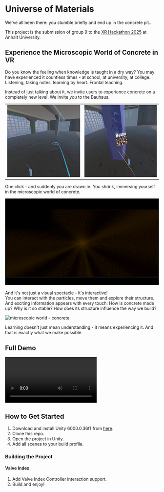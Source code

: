 # Universe of Materials

We've all been there: you stumble briefly and end up in the concrete pit...

This project is the submission of group 9 to the [XR Hackathon 2025](https://www.hs-anhalt.de/en/hochschule-anhalt/profil/projekte/praxwerk/translate-to-english-xr-hackathon.html) at Anhalt University.

## Experience the Microscopic World of Concrete in VR

Do you know the feeling when knowledge is taught in a dry way? You may have experienced it countless times - at school, at university, at college. Listening, taking notes, learning by heart. Frontal teaching.

Instead of just talking about it, we invite users to experience concrete on a completely new level. We invite *you* to the Bauhaus.

|                                                     |                                                   |
| --------------------------------------------------- | ------------------------------------------------- |
| ![macroscopic world - bauhaus](./media/bauhaus.png) | ![macroscopic world - pillar](./media/pillar.png) |

One click - and suddenly you are drawn in. You shrink, immersing yourself in the microscopic world of concrete.

![wormhole](<./media/wormhole.gif>)

And it's not just a visual spectacle - it's interactive!  
You can interact with the particles, move them and explore their structure. And exciting information appears with every touch: How is concrete made up? Why is it so stable? How does its structure influence the way we build?

![microscopic world - concrete](./media/microverse.gif)

Learning doesn't just mean understanding - it means experiencing it. And that is exactly what we make possible.

## Full Demo

<video controls src="./media/demo.mp4" title="Demo"></>

## How to Get Started

1. Download and install Unity 6000.0.36f1 from [here](https://unity.com/releases/editor/archive).
2. Clone this repo.
3. Open the project in Unity.
4. Add all scenes to your build profile.

### Building the Project

#### Valve Index

1. Add Valve Index Controller interaction support.
2. Build and enjoy!
